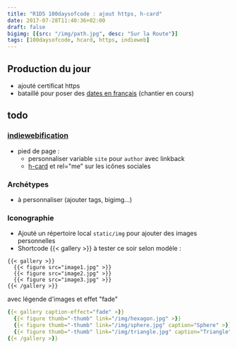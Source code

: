 ```yaml
---
title: "R1D5 100daysofcode : ajout https, h-card"
date: 2017-07-28T11:40:36+02:00
draft: false
bigimg: [{src: "/img/path.jpg", desc: "Sur la Route"}]
tags: [100daysofcode, hcard, https, indieweb]
---
```


## Production du jour
<!--more-->

- ajouté certificat https 
- bataillé pour poser des [dates en français](R1D4-100daysofcode) (chantier en cours)


## todo 

### [indiewebification](https://indiewebify.me/validate-rel-me/?url=https%3A%2F%2F100daysofcode.christopheducamp.com)

- pied de page : 
	- personnaliser variable `site` pour `author` avec linkback
	- [h-card](http://microformats.org/wiki/h-card) et rel="me" sur les icônes sociales

### Archétypes 

- à personnaliser (ajouter tags, bigimg...)


### Iconographie 

- Ajouté un répertoire local `static/img` pour ajouter des images personnelles
- Shortcode {{< gallery >}} à tester ce soir selon modèle :

```
{{< gallery >}}
  {{< figure src="image1.jpg" >}}
  {{< figure src="image2.jpg" >}}
  {{< figure src="image3.jpg" >}}
{{< /gallery >}}
```

avec légende d'images et effet "fade" 
 
```yaml
{{< gallery caption-effect="fade" >}}
  {{< figure thumb="-thumb" link="/img/hexagon.jpg" >}}
  {{< figure thumb="-thumb" link="/img/sphere.jpg" caption="Sphere" >}}
  {{< figure thumb="-thumb" link="/img/triangle.jpg" caption="Triangle" alt="Ceci est long commentaire concernant un triangle" >}}
{{< /gallery >}}
```
